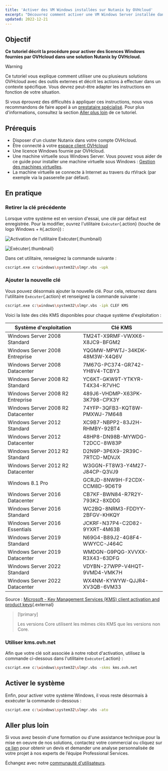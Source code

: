 ```yaml
---
title: 'Activer des VM Windows installées sur Nutanix by OVHcloud'
excerpt: "Découvrez comment activer une VM Windows Server installée dans Nutanix by OVHcloud avec une licence OVHcloud"
updated: 2022-12-21
---
```


## Objectif

**Ce tutoriel décrit la procédure pour activer des licences Windows fournies par OVHcloud dans une solution Nutanix by OVHcloud.**

> [!warning]
> Ce tutoriel vous explique comment utiliser une ou plusieurs solutions OVHcloud avec des outils externes et décrit les actions à effectuer dans un contexte spécifique. Vous devrez peut-être adapter les instructions en fonction de votre situation.
>
> Si vous éprouvez des difficultés à appliquer ces instructions, nous vous recommandons de faire appel à un [prestataire spécialisé](https://partner.ovhcloud.com/fr-ca/directory/). Pour plus d'informations, consultez la section [Aller plus loin](#gofurther) de ce tutoriel.
>

## Prérequis

- Disposer d'un cluster Nutanix dans votre compte OVHcloud.
- Être connecté à votre [espace client OVHcloud](https://ca.ovh.com/auth/?action=gotomanager&from=https://www.ovh.com/ca/fr/&ovhSubsidiary=qc)
- Une licence Windows fournie par OVHcloud.
- Une machine virtuelle sous Windows Server. Vous pouvez vous aider de ce guide pour installer une machine virtuelle sous Windows : [Gestion des machines virtuelles](/pages/hosted_private_cloud/nutanix_on_ovhcloud/06-virtual-machine-management).
- La machine virtuelle se connecte à Internet au travers du rtVrack (par exemple via la passerelle par défaut).

## En pratique

### Retirer la clé précédente

Lorsque votre système est en version d'essai, une clé par défaut est enregistrée. Pour la modifier, ouvrez l'utilitaire `Exécuter`{.action} (touche de logo Windows + `R`{.action}) :

![Activation de l'utilitaire Exécuter](images/01-run01.png){.thumbnail}

![Exécuter](images/01-run02.png){.thumbnail}

Dans cet utilitaire, renseignez la commande suivante :

```bash
cscript.exe c:\windows\system32\slmgr.vbs -upk
```

### Ajouter la nouvelle clé

Vous pouvez désormais ajouter la nouvelle clé. Pour cela, retournez dans l'utilitaire `Exécuter`{.action} et renseignez la commande suivante :

```bash
cscript.exe c:\windows\system32\slmgr.vbs -ipk CLEF KMS
```

Voici la liste des clés KMS disponibles pour chaque système d'exploitation :

|Système d'exploitation|Clé KMS|
|---|---|
|Windows Server 2008 Standard|TM24T-X9RMF-VWXK6-X8JC9-BFGM2|
|Windows Server 2008 Entreprise|YQGMW-MPWTJ-34KDK-48M3W-X4Q6V|
|Windows Server 2008 Datacenter|7M67G-PC374-GR742-YH8V4-TCBY3|
|Windows Server 2008 R2 Standard|YC6KT-GKW9T-YTKYR-T4X34-R7VHC|
|Windows Server 2008 R2 Entreprise|489J6-VHDMP-X63PK-3K798-CPX3Y|
|Windows Server 2008 R2 Datacenter|74YFP-3QFB3-KQT8W-PMXWJ-7M648|
|Windows Server 2012 Standard|XC9B7-NBPP2-83J2H-RHMBY-92BT4|
|Windows Server 2012 Datacenter|48HP8-DN98B-MYWDG-T2DCC-8W83P|
|Windows Server 2012 R2 Standard|D2N9P-3P6X9-2R39C-7RTCD-MDVJX|
|Windows Server 2012 R2 Datacenter|W3GGN-FT8W3-Y4M27-J84CP-Q3VJ9|
|Windows 8.1 Pro|GCRJD-8NW9H-F2CDX-CCM8D-9D6T9|
|Windows Server 2016 Datacenter|CB7KF-BWN84-R7R2Y-793K2-8XDDG|
|Windows Server 2016 Standard|WC2BQ-8NRM3-FDDYY-2BFGV-KHKQY|
|Windows Server 2016 Essentials|JCKRF-N37P4-C2D82-9YXRT-4M63B|
|Windows Server 2019 Standard|N69G4-B89J2-4G8F4-WWYCC-J464C|
|Windows Server 2019 Datacenter|WMDGN-G9PQG-XVVXX-R3X43-63DFG|
|Windows Server 2022 Standard|VDYBN-27WPP-V4HQT-9VMD4-VMK7H|
|Windows Server 2022 Datacenter|WX4NM-KYWYW-QJJR4-XV3QB-6VM33|

Source : [Microsoft - Key Management Services (KMS) client activation and product keys](https://docs.microsoft.com/en-gb/windows-server/get-started/kmsclientkeys){.external}

> [!primary]
>
> Les versions Core utilisent les mêmes clés KMS que les versions non Core.
> 

### Utiliser kms.ovh.net

Afin que votre clé soit associée à notre robot d'activation, utilisez la commande ci-dessous dans l'utilitaire `Exécuter`{.action} :

```bash
cscript.exe c:\windows\system32\slmgr.vbs -skms kms.ovh.net
```

## Activer le système

Enfin, pour activer votre système Windows, il vous reste désormais à exxécuter la commande ci-dessous :

```bash
cscript.exe c:\windows\system32\slmgr.vbs -ato
```

## Aller plus loin

Si vous avez besoin d'une formation ou d'une assistance technique pour la mise en oeuvre de nos solutions, contactez votre commercial ou cliquez sur [ce lien](https://www.ovhcloud.com/fr-ca/professional-services/) pour obtenir un devis et demander une analyse personnalisée de votre projet à nos experts de l’équipe Professional Services.

Échangez avec notre [communauté d'utilisateurs](/links/community).
